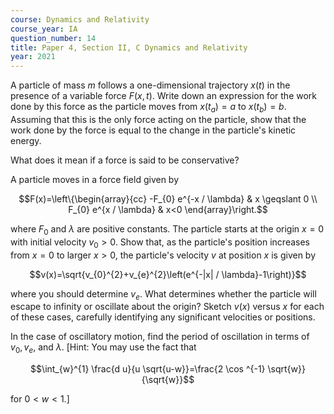 ```yaml
---
course: Dynamics and Relativity
course_year: IA
question_number: 14
title: Paper 4, Section II, C Dynamics and Relativity
year: 2021
---
```




A particle of mass $m$ follows a one-dimensional trajectory $x(t)$ in the presence of a variable force $F(x, t)$. Write down an expression for the work done by this force as the particle moves from $x\left(t_{a}\right)=a$ to $x\left(t_{b}\right)=b$. Assuming that this is the only force acting on the particle, show that the work done by the force is equal to the change in the particle's kinetic energy.

What does it mean if a force is said to be conservative?

A particle moves in a force field given by

$$F(x)=\left\{\begin{array}{cc}
-F_{0} e^{-x / \lambda} & x \geqslant 0 \\
F_{0} e^{x / \lambda} & x<0
\end{array}\right.$$

where $F_{0}$ and $\lambda$ are positive constants. The particle starts at the origin $x=0$ with initial velocity $v_{0}>0$. Show that, as the particle's position increases from $x=0$ to larger $x>0$, the particle's velocity $v$ at position $x$ is given by

$$v(x)=\sqrt{v_{0}^{2}+v_{e}^{2}\left(e^{-|x| / \lambda}-1\right)}$$

where you should determine $v_{e}$. What determines whether the particle will escape to infinity or oscillate about the origin? Sketch $v(x)$ versus $x$ for each of these cases, carefully identifying any significant velocities or positions.

In the case of oscillatory motion, find the period of oscillation in terms of $v_{0}, v_{e}$, and $\lambda$. [Hint: You may use the fact that

$$\int_{w}^{1} \frac{d u}{u \sqrt{u-w}}=\frac{2 \cos ^{-1} \sqrt{w}}{\sqrt{w}}$$

for $0<w<1$.]